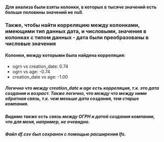 #### Для анализа были взяты колонки, в которых в тысяче значений есть больше половины значений не null.
### Также, чтобы найти корреляцию между колонками, имеющими тип данных дата, и числовыми, значения в колонках с типом данных - дата были преобразованы в числовые значения
#### Колонки, между которыми была найдена корреляция:
* ogrn vs creation_date: 0.74
* ogrn vs age: -0.74
* creation_date vs age: -1.00
##### Логично что между creation_date и age есть корреляция, т.к. это дата создания и возраст. Также логично, что между что между ними обратная связь, т.к. чем меньше дата создания, тем старше компания.
##### Видимо также есть связь между ОГРН и датой создания компании, что для меня, например, не очевидно.
##### Файл df.csv был сохранен с помощью расширения lfs.

